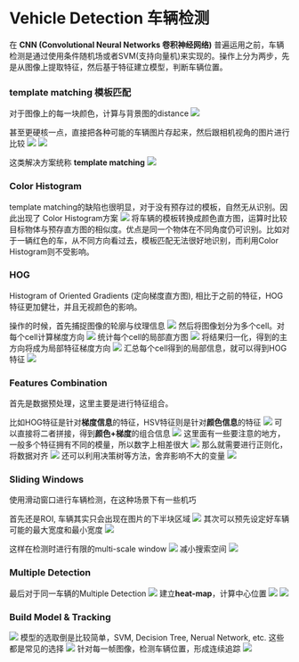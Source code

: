 # Vehicle Detection 车辆检测
在 **CNN (Convolutional Neural Networks 卷积神经网络)** 普遍运用之前，车辆检测是通过使用条件随机场或者SVM(支持向量机)来实现的。操作上分为两步，先是从图像上提取特征，然后基于特征建立模型，判断车辆位置。

### template matching 模板匹配

对于图像上的每一块颜色，计算与背景图的distance
![](https://github.com/s09g/notes/raw/master/self-driving/2.%E8%BD%A6%E8%BE%86%E6%A3%80%E6%B5%8B/assets/1.jpeg)

甚至更硬核一点，直接把各种可能的车辆图片存起来，然后跟相机视角的图片进行比较
![](https://github.com/s09g/notes/raw/master/self-driving/2.%E8%BD%A6%E8%BE%86%E6%A3%80%E6%B5%8B/assets/2.jpeg)
![](https://github.com/s09g/notes/raw/master/self-driving/2.%E8%BD%A6%E8%BE%86%E6%A3%80%E6%B5%8B/assets/3.jpeg)

这类解决方案统称 **template matching**
![](https://github.com/s09g/notes/raw/master/self-driving/2.%E8%BD%A6%E8%BE%86%E6%A3%80%E6%B5%8B/assets/4.jpeg)

### Color Histogram
template matching的缺陷也很明显，对于没有预存过的模板，自然无从识别。因此出现了 Color Histogram方案
![](https://github.com/s09g/notes/raw/master/self-driving/2.%E8%BD%A6%E8%BE%86%E6%A3%80%E6%B5%8B/assets/5.jpeg)
将车辆的模板转换成颜色直方图，运算时比较目标物体与预存直方图的相似度。优点是同一个物体在不同角度仍可识别。比如对于一辆红色的车，从不同方向看过去，模板匹配无法很好地识别，而利用Color Histogram则不受影响。

### HOG 
Histogram of Oriented Gradients (定向梯度直方图), 相比于之前的特征，HOG特征更加健壮，并且无视颜色的影响。

操作的时候，首先捕捉图像的轮廓与纹理信息
![](https://github.com/s09g/notes/raw/master/self-driving/2.%E8%BD%A6%E8%BE%86%E6%A3%80%E6%B5%8B/assets/6.jpeg)
然后将图像划分为多个cell。对每个cell计算梯度方向
![](https://github.com/s09g/notes/raw/master/self-driving/2.%E8%BD%A6%E8%BE%86%E6%A3%80%E6%B5%8B/assets/7.jpeg)
统计每个cell的局部直方图
![](https://github.com/s09g/notes/raw/master/self-driving/2.%E8%BD%A6%E8%BE%86%E6%A3%80%E6%B5%8B/assets/8.jpeg)
将结果归一化，得到的主方向将成为局部特征梯度方向
![](https://github.com/s09g/notes/raw/master/self-driving/2.%E8%BD%A6%E8%BE%86%E6%A3%80%E6%B5%8B/assets/9.jpeg)
汇总每个cell得到的局部信息，就可以得到HOG特征
![](https://github.com/s09g/notes/raw/master/self-driving/2.%E8%BD%A6%E8%BE%86%E6%A3%80%E6%B5%8B/assets/10.jpeg)

### Features Combination
首先是数据预处理，这里主要是进行特征组合。

比如HOG特征是针对**梯度信息**的特征，HSV特征则是针对**颜色信息**的特征
![](https://github.com/s09g/notes/raw/master/self-driving/2.%E8%BD%A6%E8%BE%86%E6%A3%80%E6%B5%8B/assets/11.jpeg)
可以直接将二者拼接，得到**颜色+梯度**的组合信息
![](https://github.com/s09g/notes/raw/master/self-driving/2.%E8%BD%A6%E8%BE%86%E6%A3%80%E6%B5%8B/assets/12.jpeg)
这里面有一些要注意的地方，一般多个特征拥有不同的模量，所以数字上相差很大
![](https://github.com/s09g/notes/raw/master/self-driving/2.%E8%BD%A6%E8%BE%86%E6%A3%80%E6%B5%8B/assets/13.jpeg)
那么就需要进行正则化，将数据对齐
![](https://github.com/s09g/notes/raw/master/self-driving/2.%E8%BD%A6%E8%BE%86%E6%A3%80%E6%B5%8B/assets/14.jpeg)
还可以利用决策树等方法，舍弃影响不大的变量
![](https://github.com/s09g/notes/raw/master/self-driving/2.%E8%BD%A6%E8%BE%86%E6%A3%80%E6%B5%8B/assets/15.jpeg)

### Sliding Windows
使用滑动窗口进行车辆检测，在这种场景下有一些机巧

首先还是ROI, 车辆其实只会出现在图片的下半块区域
![](https://github.com/s09g/notes/raw/master/self-driving/2.%E8%BD%A6%E8%BE%86%E6%A3%80%E6%B5%8B/assets/16.jpeg)
其次可以预先设定好车辆可能的最大宽度和最小宽度
![](https://github.com/s09g/notes/raw/master/self-driving/2.%E8%BD%A6%E8%BE%86%E6%A3%80%E6%B5%8B/assets/17.jpeg)

这样在检测时进行有限的multi-scale window
![](https://github.com/s09g/notes/raw/master/self-driving/2.%E8%BD%A6%E8%BE%86%E6%A3%80%E6%B5%8B/assets/18.jpeg)
减小搜索空间
![](https://github.com/s09g/notes/raw/master/self-driving/2.%E8%BD%A6%E8%BE%86%E6%A3%80%E6%B5%8B/assets/19.jpeg)

### Multiple Detection
最后对于同一车辆的Multiple Detection
![](https://github.com/s09g/notes/raw/master/self-driving/2.%E8%BD%A6%E8%BE%86%E6%A3%80%E6%B5%8B/assets/20.jpeg)
建立**heat-map**，计算中心位置
![](https://github.com/s09g/notes/raw/master/self-driving/2.%E8%BD%A6%E8%BE%86%E6%A3%80%E6%B5%8B/assets/21.jpeg)
![](https://github.com/s09g/notes/raw/master/self-driving/2.%E8%BD%A6%E8%BE%86%E6%A3%80%E6%B5%8B/assets/22.jpeg)

### Build Model & Tracking
![](https://github.com/s09g/notes/raw/master/self-driving/2.%E8%BD%A6%E8%BE%86%E6%A3%80%E6%B5%8B/assets/23.jpeg)
模型的选取倒是比较简单，SVM, Decision Tree, Nerual Network, etc. 这些都是常见的选择
![](https://github.com/s09g/notes/raw/master/self-driving/2.%E8%BD%A6%E8%BE%86%E6%A3%80%E6%B5%8B/assets/24.jpeg)
针对每一帧图像，检测车辆位置，形成连续追踪
![](https://github.com/s09g/notes/raw/master/self-driving/2.%E8%BD%A6%E8%BE%86%E6%A3%80%E6%B5%8B/assets/25.jpeg)